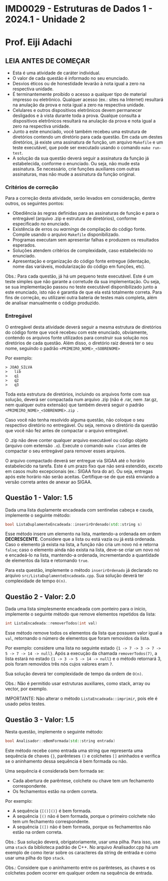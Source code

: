 # IMD0029 - Estruturas de Dados 1 - 2024.1 - Unidade 2
# Prof. Eiji Adachi
## **LEIA ANTES DE COMEÇAR**

* Esta é uma atividade de caráter individual.
* O valor de cada questão é informado no seu enunciado. 
* Desvios éticos ou de honestidade levarão à nota igual a zero na respectiva unidade. 
* É terminantemente proibido o acesso a qualquer tipo de material impresso ou eletrônico. Qualquer acesso (ex.: sites na Internet) resultará na anulação da prova e nota igual a zero na respectiva unidade. 
* Celulares e outros dispositivos eletrônicos devem permanecer desligados e à vista durante toda a prova. Qualque consulta a dispositivos eletrônicos resultará na anulação da prova e nota igual a zero na respectiva unidade.
* Junto a este enunciado, você também recebeu uma estrutura de diretórios contendo um diretório para cada questão. Em cada um destes diretórios, já existe uma assinatura de função, um arquivo ``Makefile`` e um teste executável, que pode ser executado usando o comando ``make run-test``. 
* A solução da sua questão deverá seguir a assinatura da função já estabelecida, conforme o enunciado. Ou seja, não mude esta assinatura. Se necessário, crie funções auxiliares com outras assinaturas, mas não mude a assinatura da função original.

### **Critérios de correção**
Para a correção desta atividade, serão levados em consideração, dentre outros, os seguintes pontos:

* Obediência às regras definidas para as assinaturas de função e para o entregável (arquivo .zip e estrutura de diretórios), conforme especificado no enunciado.
* Existência de erros ou *warnings* de compilação do código fonte. Compile usando o arquivo ``Makefile`` disponibilizado.
* Programas executam sem apresentar falhas e produzem os resultados esperados.
* Soluções atendem critérios de complexidade, caso estabelecido no enunciado.
* Apresentação e organização do código fonte entregue (identação, nome das variáveis, modularização do código em funções, etc).

Obs.: Para cada questão, já há um pequeno teste executável. Este é um teste simples que não garante a corretude da sua implementação. Ou seja, se sua implementação passou no teste executável disponibilizado junto a este enunciado, isto não é garantia de que ela está totalmente correta. Para fins de correção, eu utilizarei outra bateria de testes mais completa, além de analisar manualmente o código produzido. 

### **Entregável** 
O entregável desta atividade deverá seguir a mesma estrutura de diretórios do código fonte que você recebeu com este enunciado, obviamente, contendo os arquivos fonte utilizados para construir sua solução nos diretórios de cada questão. Além disso, o diretório raiz deverá ter o seu nome, seguindo o padrão ``<PRIMEIRO_NOME>_<SOBRENOME> ``

Por exemplo:
~~~
> JOAO_SILVA
>   lib
>	q1
>	q2
>	q3
~~~

Toda esta estrutura de diretórios, incluindo os arquivos fonte com sua solução, deverá ser compactada num arquivo .zip (não é .rar, nem .tar.gz, nem qualquer outra extensão) que também deverá seguir o padrão ``<PRIMEIRO_NOME>_<SOBRENOME>.zip ``. 

Caso você não tenha resolvido alguma questão, não coloque o seu respectivo diretório no entregável. Ou seja, remova o diretório da questão que você não fez antes de compactar o arquivo entregável.

O .zip não deve conter qualquer arquivo executável ou código objeto (arquivo com extensão ``.o``). Execute o comando ``make clean`` antes de compactar o seu entregável para remover esses arquivos.

O arquivo compactado deverá ser entregue via SIGAA até o horário estabelecido na tarefa. Este é um prazo fixo que não será estendido, exceto em casos muito excepcionais (ex.: SIGAA fora do ar). Ou seja, entregas após este horário não serão aceitas. Certifique-se de que está enviando a versão correta antes de anexar ao SIGAA. 

<div style="page-break-after: always;"/>

## Questão 1 - Valor: 1.5
Dada uma lista duplamente encadeada com sentinelas cabeça e cauda, implemente o seguinte método:

``` c++
bool ListaDuplamenteEncadeada::inserirOrdenado(std::string s)
```

Esse método insere um elemento na lista, mantendo-a ordenada em ordem **DECRESCENTE**. Considere que a lista ou está vazia ou já está ordenada. Caso o elemento já exista na lista, a função não cria um novo nó e retorna ``false``; caso o elemento ainda não exista na lista, deve-se criar um novo nó e encadeá-lo na lista,  mantendo-a ordenada, incrementando a quantidade de elementos da lista e retornando ``true``. 

Para esta questão, implemente o método ``inserirOrdenado`` já declarado no arquivo ``src/ListaDuplamenteEncadeada.cpp``. Sua solução deverá ter complexidade de tempo ``O(n)``.

## Questão 2 - Valor: 2.0
Dada uma lista simplesmente encadeada com ponteiro para o início, implemente o seguinte método que remove elementos repetidos da lista:

``` c++
int ListaEncadeada::removerTodos(int val)
```
Esse método remove todos os elementos da lista que possuem valor igual a ``val``, retornando o número de elementos que foram removidos da lista. 

Por exemplo: considere uma lista no seguinte estado ``{1 -> 7 -> 3 -> 7 -> 5 -> 7 -> 14 -> null}``. Após a execução da chamada ``removerTodos(7)``, a lista estará no estado ``{1 -> 3 -> 5 -> 14 -> null}`` e o método retornará 3, pois foram removidos três nós cujos valores eram ``7``. 

Sua solução deverá ter complexidade de tempo da ordem de ``O(n)``.

Obs.: Não é permitido usar estruturas auxiliares, como stack, array ou vector, por exemplo.

IMPORTANTE: Não alterar o método ``ListaEncadeada::imprimir``, pois ele é usado pelos testes.

## Questão 3 - Valor: 1.5
Nesta questão, implemente o seguinte método:


``` c++
bool Analisador::eBemFormada(std::string entrada)
```

Este método recebe como entrada uma string que representa uma sequência de chaves ``{}``, parênteses ``()`` e colchetes ``[]`` aninhados e verifica se o aninhamento dessa sequência é bem formada ou não. 

Uma sequência é considerada bem formada se:
- Cada abertura de parêntese, colchete ou chave tem um fechamento correspondente.
- Os fechamentos estão na ordem correta.

Por exemplo:

- A sequência ``{[()]()}`` é bem formada.
- A sequência ``[()`` não é bem formada, porque o primeiro colchete não tem um fechamento correspondente.
- A sequência ``[(])`` não é bem formada, porque os fechamentos não estão na ordem correta.

Obs.: Sua solução deverá, obrigatoriamente, usar uma pilha. Para isso, use uma ``stack`` da biblioteca padrão de C++. No arquivo Analisador.cpp há um exemplo de como iterar sobre os caracteres da string de entrada e como usar uma pilha do tipo ``stack``.

Obs.: Considere que o aninhamento entre os parênteses, as chaves e os colchetes podem ocorrer em qualquer ordem na sequência de entrada.